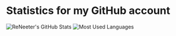 # Statistics for my GitHub account

![ReNeeter's GitHub Stats](https://github-readme-stats.vercel.app/api?username=reneeter123&show_icons=true&theme=react)
![Most Used Languages](https://github-readme-stats.vercel.app/api/top-langs/?username=reneeter123&layout=compact&langs_count=10&theme=react)

